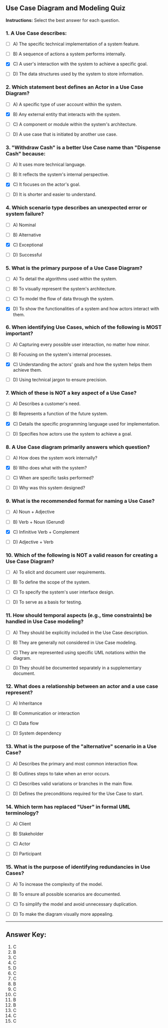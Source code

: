 ## Use Case Diagram and Modeling Quiz

**Instructions:** Select the best answer for each question.

### 1.  A Use Case describes:

- [ ] A) The specific technical implementation of a system feature.
- [ ] B) A sequence of actions a system performs internally.
- [x] C) A user's interaction with the system to achieve a specific goal.
- [ ] D) The data structures used by the system to store information.


### 2. Which statement best defines an Actor in a Use Case Diagram?

- [ ] A)  A specific type of user account within the system.
- [x] B) Any external entity that interacts with the system.
- [ ] C) A component or module within the system's architecture.
- [ ] D)  A use case that is initiated by another use case.


### 3.  "Withdraw Cash" is a better Use Case name than "Dispense Cash" because:

- [ ] A) It uses more technical language.
- [ ] B) It reflects the system's internal perspective.
- [x] C)  It focuses on the actor's goal.
- [ ] D) It is shorter and easier to understand.


### 4. Which scenario type describes an unexpected error or system failure?

- [ ] A) Nominal
- [ ] B) Alternative
- [x] C) Exceptional
- [ ] D) Successful


### 5.  What is the primary purpose of a Use Case Diagram?

- [ ] A) To detail the algorithms used within the system.
- [ ] B) To visually represent the system's architecture.
- [ ] C) To model the flow of data through the system.
- [x] D) To show the functionalities of a system and how actors interact with them.


### 6. When identifying Use Cases, which of the following is MOST important?

- [ ] A) Capturing every possible user interaction, no matter how minor.
- [ ] B)  Focusing on the system's internal processes.
- [x] C)  Understanding the actors' goals and how the system helps them achieve them.
- [ ] D) Using technical jargon to ensure precision.


### 7.  Which of these is NOT a key aspect of a Use Case?

- [ ] A) Describes a customer's need.
- [ ] B)  Represents a function of the future system.
- [x] C) Details the specific programming language used for implementation.
- [ ] D) Specifies how actors use the system to achieve a goal.


### 8.  A Use Case diagram primarily answers which question?

- [ ] A) How does the system work internally?
- [x] B) Who does what with the system?
- [ ] C) When are specific tasks performed?
- [ ] D) Why was this system designed?


### 9.  What is the recommended format for naming a Use Case?

- [ ] A) Noun + Adjective
- [ ] B)  Verb + Noun (Gerund)
- [x] C)  Infinitive Verb + Complement
- [ ] D) Adjective + Verb


### 10. Which of the following is NOT a valid reason for creating a Use Case Diagram?

- [ ] A) To elicit and document user requirements.
- [ ] B) To define the scope of the system.
- [ ] C) To specify the system's user interface design.
- [ ] D) To serve as a basis for testing.


### 11. How should temporal aspects (e.g., time constraints) be handled in Use Case modeling?

- [ ] A) They should be explicitly included in the Use Case description.
- [ ] B) They are generally not considered in Use Case modeling.
- [ ] C)  They are represented using specific UML notations within the diagram.
- [ ] D) They should be documented separately in a supplementary document.


### 12. What does a relationship between an actor and a use case represent?

- [ ] A) Inheritance
- [ ] B)  Communication or interaction
- [ ] C) Data flow
- [ ] D)  System dependency


### 13. What is the purpose of the "alternative" scenario in a Use Case?


- [ ] A) Describes the primary and most common interaction flow.
- [ ] B) Outlines steps to take when an error occurs.
- [ ] C)  Describes valid variations or branches in the main flow.
- [ ] D)  Defines the preconditions required for the Use Case to start.



### 14.  Which term has replaced "User" in formal UML terminology?


- [ ] A) Client
- [ ] B) Stakeholder
- [ ] C)  Actor
- [ ] D)  Participant



### 15.  What is the purpose of identifying redundancies in Use Cases?


- [ ] A) To increase the complexity of the model.
- [ ] B) To ensure all possible scenarios are documented.
- [ ] C)  To simplify the model and avoid unnecessary duplication.
- [ ] D) To make the diagram visually more appealing.




---
## Answer Key:

1.  C
2.  B
3.  C
4.  C
5.  D
6.  C
7.  C
8.  B
9.  C
10. C
11. B
12. B
13. C
14. C
15. C 
